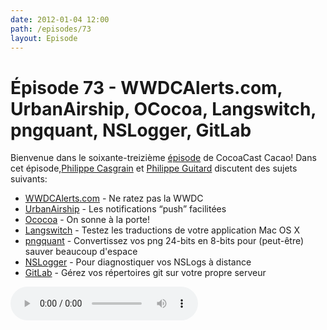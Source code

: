 ```yaml
---
date: 2012-01-04 12:00
path: /episodes/73
layout: Episode
---
```

# Épisode 73 - WWDCAlerts.com, UrbanAirship, OCocoa, Langswitch, pngquant, NSLogger, GitLab
<p>Bienvenue dans le soixante-treizième <a href="https://archive.org/download/cacaocast/cacaocast_73.mp3" title="CocoaCast Cacao Episode 73">épisode</a> de CocoaCast Cacao! Dans cet épisode,<a href="http://www.twitter.com/philippec" title="Philippe Casgrain sur Twitter">Philippe Casgrain</a> et <a href="http://www.twitter.com/philippeguitard" title="Philippe Guitard sur Twitter">Philippe Guitard</a> discutent des sujets suivants:</p>
<ul><li><a href="http://wwdcalerts.com/" title="WWDCAlerts.com">WWDCAlerts.com</a> - Ne ratez pas la WWDC</li>
<li><a href="http://urbanairship.com/" title="UrbanAirship">UrbanAirship</a> - Les notifications &ldquo;push&rdquo; facilitées</li>
<li><a href="https://github.com/philippec/Ococoa" title="Ococoa">Ococoa</a> - On sonne à la porte!</li>
<li><a href="http://www.seoxys.com/langswitch-2/" title="Langswitch">Langswitch</a> - Testez les traductions de votre application Mac OS X</li>
<li><a href="http://pngquant.org/" title="pngquant">pngquant</a> - Convertissez vos png 24-bits en 8-bits pour (peut-être) sauver beaucoup d'espace</li>
<li><a href="https://github.com/fpillet/NSLogger" title="NSLogger">NSLogger</a> - Pour diagnostiquer vos NSLogs à distance</li>
<li><a href="http://gitlabhq.com/" title="GitLab">GitLab</a> - Gérez vos répertoires git sur votre propre serveur</li>
</ul>
<p><audio controls><source src="https://archive.org/download/cacaocast/cacaocast_73.mp3" type="audio/mpeg"><source src="https://archive.org/download/cacaocast/cacaocast_73.mp3" type="audio/mp4">Votre navigateur ne supporte pas l'élément audio / Your browser does not support the audio element.</audio></p>
